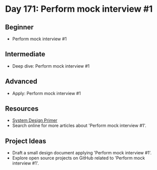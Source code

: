 # Day 171: Perform mock interview #1

## Beginner
- Perform mock interview #1

## Intermediate
- Deep dive: Perform mock interview #1

## Advanced
- Apply: Perform mock interview #1

## Resources
- [System Design Primer](https://github.com/donnemartin/system-design-primer/search?q=Perform+mock+interview+%231)
- Search online for more articles about 'Perform mock interview #1'.

## Project Ideas
- Draft a small design document applying 'Perform mock interview #1'.
- Explore open source projects on GitHub related to 'Perform mock interview #1'.
